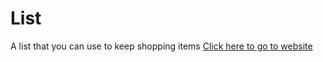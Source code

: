 # List
A list that you can use to keep shopping items
[Click here to go to website](https://star-cyber3.github.io/List/ "Link to go to website")

